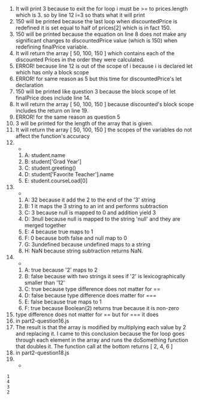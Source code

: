 1. It will print 3 because to exit the for loop i must be >= to prices.length which is 3. so by line 12 i=3 so thats what it will print
2. 150 will be printed because the last loop when discountedPrice is redefined it is set equal to half of prices[2] which is in fact 150.
3. 150 will be printed because the equation on line 8 does not make any significant changes to discountedPrice value (which is 150) when redefining finalPrice variable.
4. It will return the array [ 50, 100, 150 ] which contains each of the discounted Prices in the order they were calculated.
5. ERROR! because line 12 is out of the scope of i because i is declared let which has only a block scope
6. ERROR! for same reason as 5 but this time for discountedPrice's let declaration
7. 150 will be printed like question 3 because the block scope of let finalPrice does include line 14.
8. It will return the array [ 50, 100, 150 ] because discounted's block scope includes the return on line 19.
9. ERROR! for the same reason as question 5
10. 3 will be printed for the length of the array that is given.
11. It will return the array [ 50, 100, 150 ] the scopes of the variables do not affect the function's accuracy
12. -
    1.  A: student.name
    2.  B: student['Grad Year']
    3.  C: student.greeting()
    4.  D: student['Favorite Teacher'].name
    5.  E: student.courseLoad[0]
13. -
    1.  A: 32 because it add the 2 to the end of the '3' string
    2.  B: 1 it maps the 3 string to an int and performs subtraction
    3.  C: 3 because null is mapped to 0 and addition yield 3
    4.  D: 3null because null is mapped to the string 'null' and they are merged together
    5.  E: 4 because true maps to 1
    6.  F: 0 because both false and null map to 0
    7.  G: 3undefined because undefined maps to a string
    8.  H: NaN because string subtraction returns NaN.
14. -
    1.  A: true because '2' maps to 2
    2.  B: false because with two strings it sees if '2' is lexicographically smaller than '12'
    3.  C: true because type difference does not matter for ==
    4.  D: false because type difference does matter for ===
    5.  E: false because true maps to 1
    6.  F: true because Boolean(2) returns true because it is non-zero
15. type difference does not matter for == but for === it does
16. in part2-question16.js
17. The result is that the array is modified by multiplying each value by 2 and replacing it. I came to this conclusion because the for loop goes through each element in the array and runs the doSomething function that doubles it. The function call at the bottom returns [ 2, 4, 6 ]
18. in part2-question18.js
19. -
```
1
4
3
2
```